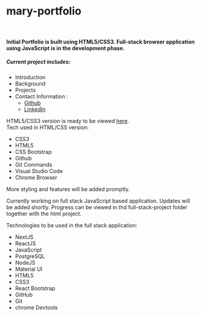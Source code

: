# mary-portfolio

<br>

#### Initial Portfolio is built using HTML5/CSS3. Full-stack browser application using JavaScript is in the development phase.
##### Current project includes:
- Introduction
- Background
- Projects
- Contact Information :
   - [Github](https://github.com/maryjohnben)
   - [LinkedIn](http://linkedin.com/in/mary-benjamin)

HTML5/CSS3 version is ready to be viewed [here](https://maryjohnben.github.io/mary-portfolio/).
<br>
Tech used in HTML/CSS version:
- CSS3
- HTML5
- CSS Bootstrap
- Github
- Git Commands
- Visual Studio Code
- Chrome Browser
<p>More styling and features will be added promptly.</p>
<p>
Currently working on full stack JavaScript based application. Updates will be added shortly. Progress can be viewed in thd full-stack-project folder together with the html project.
</p>
<p> Technologies to be used in the full stack application: 

- NextJS
- ReactJS
- JavaScript
- PostgreSQL
- NodeJS
- Material UI
- HTML5
- CSS3
- React Bootstrap
- GitHub
- Git
- chrome Devtools
</p>

